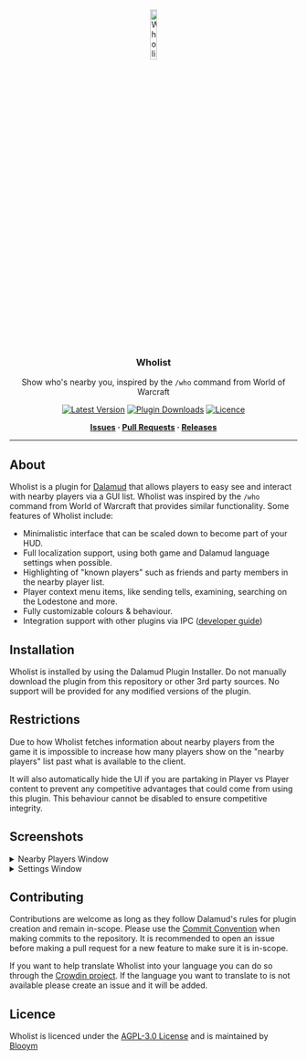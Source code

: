 <div align="center">

<img src="./.assets/Icons/icon.png" alt="Wholist Logo" width="15%">
  
### Wholist

Show who's nearby you, inspired by the `/who` command from World of Warcraft 

[![Latest Version](https://img.shields.io/github/v/release/Blooym/Wholist?color=blue&label=Latest%20Version "Latest Version")](https://github.com/Blooym/Wholist/releases/latest)
[![Plugin Downloads](https://img.shields.io/endpoint?url=https://dalamud-dl-count.blooym.workers.dev/Wholist&label=Plugin%20Downloads)](https://github.com/Blooym/GoodFriend)
[![Licence](https://img.shields.io/github/license/Blooym/Wholist?color=blue "Licence")](https://github.com/Blooym/Wholist/blob/main/LICENSE)

**[Issues](https://github.com/Blooym/Wholist/issues) · [Pull Requests](https://github.com/Blooym/Wholist/pulls) · [Releases](https://github.com/Blooym/Wholist/releases/latest)**

</div>

---

## About

Wholist is a plugin for [Dalamud](https://github.com/goatcorp/Dalamud) that allows players to easy see and interact with nearby players via a GUI list. Wholist was inspired by the `/who` command from World of Warcraft that provides similar functionality. Some features of Wholist include:

- Minimalistic interface that can be scaled down to become part of your HUD.
- Full localization support, using both game and Dalamud language settings when possible.
- Highlighting of "known players" such as friends and party members in the nearby player list.
- Player context menu items, like sending tells, examining, searching on the Lodestone and more.
- Fully customizable colours & behaviour.
- Integration support with other plugins via IPC ([developer guide](https://github.com/Blooym/Wholist/blob/main/Wholist/IPC.md))

## Installation

Wholist is installed by using the Dalamud Plugin Installer. Do not manually download the plugin from this repository or other 3rd party sources. No support will be provided for any modified versions of the plugin.

## Restrictions

Due to how Wholist fetches information about nearby players from the game it is impossible to increase how many players show on the "nearby players" list past what is available to the client.

It will also automatically hide the UI if you are partaking in Player vs Player content to prevent any competitive advantages that could come from using this plugin. This behaviour cannot be disabled to ensure competitive integrity.

## Screenshots

<details>
<summary>Nearby Players Window</summary>
<img src="./.assets/Screenshots/screenshot1.png" alt="Screenshot 1" width="50%">
</details>

<details>
<summary>Settings Window</summary>
<img src="./.assets/Screenshots/screenshot2.png" alt="Screenshot 2" width="65%">
</details>

## Contributing

Contributions are welcome as long as they follow Dalamud's rules for plugin creation and remain in-scope. Please use the [Commit Convention](https://github.com/Blooym/Wholist/blob/main/COMMIT_CONVENTION.md) when making commits to the repository. It is recommended to open an issue before making a pull request for a new feature to make sure it is in-scope.

If you want to help translate Wholist into your language you can do so through the [Crowdin project](https://crwd.in/wholist). If the language you want to translate to is not available please create an issue and it will be added.

## Licence

Wholist is licenced under the [AGPL-3.0 License](https://github.com/Blooym/Wholist/blob/main/LICENSE) and is maintained by [Blooym](https://github.com/Blooym)
